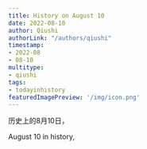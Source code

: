 ```yaml
---
title: History on August 10
date: 2022-08-10
author: Qiushi 
authorLink: "/authors/qiushi"
timestamp: 
- 2022-08
- 08-10
multitype: 
- qiushi
tags: 
- todayinhistory
featuredImagePreview: '/img/icon.png'
---
```









历史上的8月10日，

August 10 in history, 

<!--more-->

